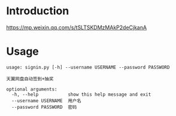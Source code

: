 # Introduction
https://mp.weixin.qq.com/s/tSLTSKDMzMAkP2deCjkanA

# Usage
```
usage: signin.py [-h] --username USERNAME --password PASSWORD

天翼网盘自动签到+抽奖

optional arguments:
  -h, --help           show this help message and exit
  --username USERNAME  用户名
  --password PASSWORD  密码
```